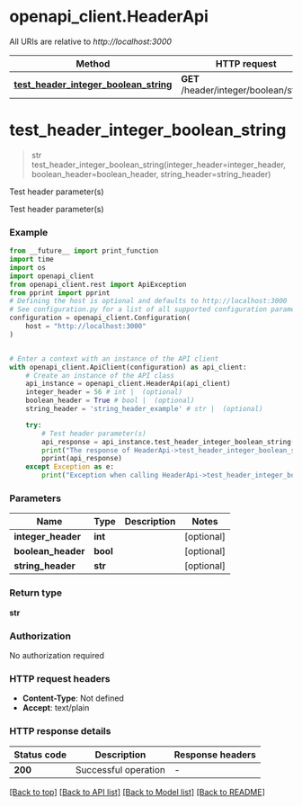# openapi_client.HeaderApi

All URIs are relative to *http://localhost:3000*

Method | HTTP request | Description
------------- | ------------- | -------------
[**test_header_integer_boolean_string**](HeaderApi.md#test_header_integer_boolean_string) | **GET** /header/integer/boolean/string | Test header parameter(s)


# **test_header_integer_boolean_string**
> str test_header_integer_boolean_string(integer_header=integer_header, boolean_header=boolean_header, string_header=string_header)

Test header parameter(s)

Test header parameter(s)

### Example

```python
from __future__ import print_function
import time
import os
import openapi_client
from openapi_client.rest import ApiException
from pprint import pprint
# Defining the host is optional and defaults to http://localhost:3000
# See configuration.py for a list of all supported configuration parameters.
configuration = openapi_client.Configuration(
    host = "http://localhost:3000"
)


# Enter a context with an instance of the API client
with openapi_client.ApiClient(configuration) as api_client:
    # Create an instance of the API class
    api_instance = openapi_client.HeaderApi(api_client)
    integer_header = 56 # int |  (optional)
    boolean_header = True # bool |  (optional)
    string_header = 'string_header_example' # str |  (optional)

    try:
        # Test header parameter(s)
        api_response = api_instance.test_header_integer_boolean_string(integer_header=integer_header, boolean_header=boolean_header, string_header=string_header)
        print("The response of HeaderApi->test_header_integer_boolean_string:\n")
        pprint(api_response)
    except Exception as e:
        print("Exception when calling HeaderApi->test_header_integer_boolean_string: %s\n" % e)
```

### Parameters

Name | Type | Description  | Notes
------------- | ------------- | ------------- | -------------
 **integer_header** | **int**|  | [optional] 
 **boolean_header** | **bool**|  | [optional] 
 **string_header** | **str**|  | [optional] 

### Return type

**str**

### Authorization

No authorization required

### HTTP request headers

 - **Content-Type**: Not defined
 - **Accept**: text/plain

### HTTP response details
| Status code | Description | Response headers |
|-------------|-------------|------------------|
**200** | Successful operation |  -  |

[[Back to top]](#) [[Back to API list]](../README.md#documentation-for-api-endpoints) [[Back to Model list]](../README.md#documentation-for-models) [[Back to README]](../README.md)

